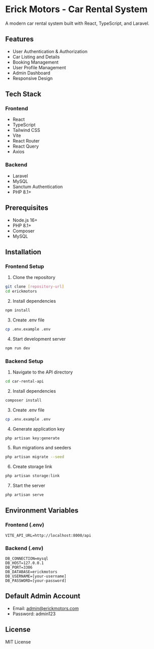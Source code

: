 # Erick Motors - Car Rental System

A modern car rental system built with React, TypeScript, and Laravel.

## Features

- User Authentication & Authorization
- Car Listing and Details
- Booking Management
- User Profile Management
- Admin Dashboard
- Responsive Design

## Tech Stack

### Frontend
- React
- TypeScript
- Tailwind CSS
- Vite
- React Router
- React Query
- Axios

### Backend
- Laravel
- MySQL
- Sanctum Authentication
- PHP 8.1+

## Prerequisites

- Node.js 16+
- PHP 8.1+
- Composer
- MySQL

## Installation

### Frontend Setup
1. Clone the repository
```bash
git clone [repository-url]
cd erickmotors
```

2. Install dependencies
```bash
npm install
```

3. Create .env file
```bash
cp .env.example .env
```

4. Start development server
```bash
npm run dev
```

### Backend Setup
1. Navigate to the API directory
```bash
cd car-rental-api
```

2. Install dependencies
```bash
composer install
```

3. Create .env file
```bash
cp .env.example .env
```

4. Generate application key
```bash
php artisan key:generate
```

5. Run migrations and seeders
```bash
php artisan migrate --seed
```

6. Create storage link
```bash
php artisan storage:link
```

7. Start the server
```bash
php artisan serve
```

## Environment Variables

### Frontend (.env)
```
VITE_API_URL=http://localhost:8000/api
```

### Backend (.env)
```
DB_CONNECTION=mysql
DB_HOST=127.0.0.1
DB_PORT=3306
DB_DATABASE=erickmotors
DB_USERNAME=[your-username]
DB_PASSWORD=[your-password]
```

## Default Admin Account
- Email: admin@erickmotors.com
- Password: admin123

## License
MIT License
